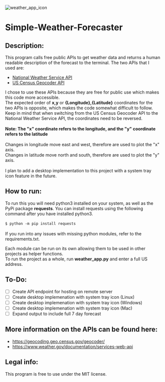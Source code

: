 ![weather_app_icon](https://github.com/user-attachments/assets/9e590657-82b3-43fe-811a-6e8624c145b4)

# Simple-Weather-Forecaster

## Description:
This program calls free public APIs to get weather data and returns a human readable description of the forecast to the terminal. The two APIs that I used are:
* [National Weather Service API](https://weather-gov.github.io/api/general-faqs)
* [US Census Geocoder API](https://geocoding.geo.census.gov/geocoder/Geocoding_Services_API.html)

I chose to use these APIs because they are free for public use which makes this code more accessible.<br />
The expected order of **x,y** or **{Longitude},{Latitude}** coordinates for the two APIs is opposite, which makes the code somewhat difficult to follow.
Keep in mind that when switching from the US Census Geocoder API to the National Weather Service API, the coordinates need to be reversed.<br /><br />
**Note: The "x" coordinate refers to the longitude, and the "y" coordinate refers to the latitude**<br /><br />
Changes in longitude move east and west, therefore are used to plot the "x" axis.<br />
Changes in latitude move north and south, therefore are used to plot the "y" axis.<br /><br />
I plan to add a desktop implementation to this project with a system tray icon feature in the future. 


## How to run:
To run this you will need python3 installed on your system, as well as the PyPi package **requests**. 
You can install requests using the following command after you have installed python3.<br />
<br />```$ python -m pip install requests```<br />
<br />If you run into any issues with missing python modules, refer to the requirements.txt.

Each module can be run on its own allowing them to be used in other projects as helper functions.<br />
To run the project as a whole, run **weather_app.py** and enter a full US address.

## To-Do:
- [ ] Create API endpoint for hosting on remote server
- [ ] Create desktop implemenation with system tray icon (Linux)
- [ ] Create desktop implemenation with system tray icon (Windows)
- [ ] Create desktop implemenation with system tray icon (Mac)
- [ ] Expand output to include full 7 day forecast

## More information on the APIs can be found here:
* https://geocoding.geo.census.gov/geocoder/
* https://www.weather.gov/documentation/services-web-api

## Legal info:
This program is free to use under the MIT license.
